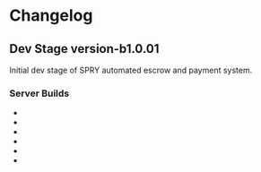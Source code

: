 # Changelog

## Dev Stage version-b1.0.01

Initial dev stage of SPRY automated escrow and payment system.

### Server Builds

*
*
*
*
*
*
